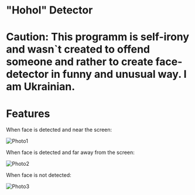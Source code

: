 # "Hohol" Detector
# Caution: This programm is self-irony and wasn`t created to offend someone and rather to create face-detector in funny and unusual way. I am Ukrainian.
# Features
When face is detected and near the screen:

![Photo1](https://github.com/Avdieienko/-Hohol--Detector/blob/main/Screenshot_1.png?raw=true) 

When face is detected and far away from the screen:

![Photo2](https://github.com/Avdieienko/-Hohol--Detector/blob/main/Screenshot_6.png?raw=true) 

When face is not detected:

![Photo3](https://github.com/Avdieienko/-Hohol--Detector/blob/main/Screenshot_5.png?raw=true) 
